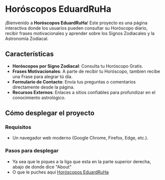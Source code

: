# Horóscopos EduardRuHa

¡Bienvenido a **Horóscopos EduardRuHa**! Este proyecto es una página interactiva donde los usuarios pueden consultar su Horóscopo diario, recibir frases motivacionales y aprender sobre los Signos Zodiacales y la Astronomía Zodiacal.

## Características

- **Horóscopos por Signo Zodiacal**: Consulta tu Horóscopo Gratis.
- **Frases Motivacionales**: A parte de recibir tu Horóscopo, tambien recibe una Frase para alegrar tú día.
- **Formulario de Contacto**: Envía tus preguntas o comentarios directamente desde la página.
- **Recursos Externos**: Enlaces a sitios confiables para profundizar en el conocimiento astrológico.

## Cómo desplegar el proyecto

### Requisitos
- Un navegador web moderno (Google Chrome, Firefox, Edge, etc.).

### Pasos para desplegar
- Ya sea que le piques a la liga que esta en la parte superior derecha, abajo de donde dice "About"
- O que le puches aquí [Horóscopos EduardRuHa](https://eduardruha.github.io/Hor-scopos-EduardRuHa-Pagina-B-sica/)
